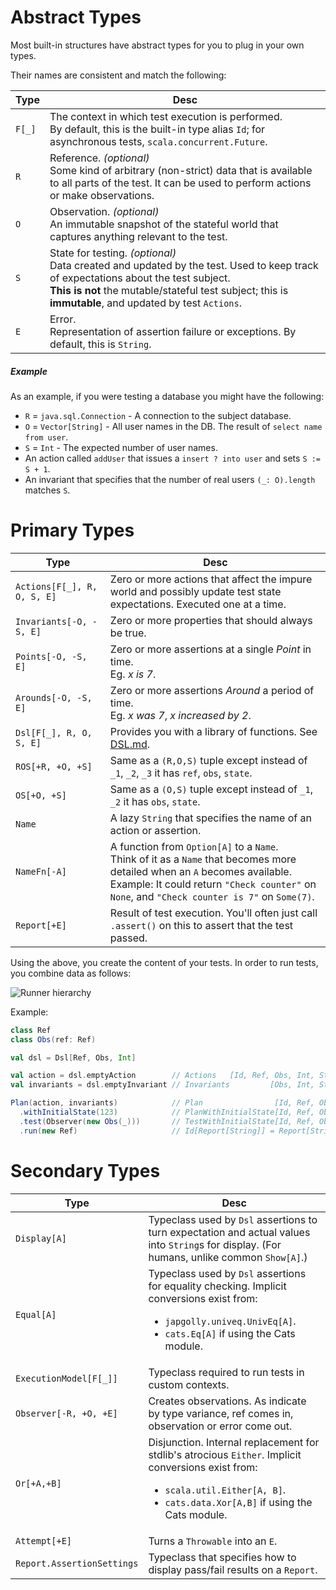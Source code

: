 # Abstract Types

Most built-in structures have abstract types for you to plug in your own types.

Their names are consistent and match the following:

| Type   | Desc |
|--------|------|
| `F[_]` | The context in which test execution is performed.<br>By default, this is the built-in type alias `Id`; for asynchronous tests, `scala.concurrent.Future`.
| `R`    | Reference. *(optional)*<br>Some kind of arbitrary (non-strict) data that is available to all parts of the test. It can be used to perform actions or make observations. |
| `O`    | Observation. *(optional)*<br>An immutable snapshot of the stateful world that captures anything relevant to the test. |
| `S`    | State for testing. *(optional)*<br>Data created and updated by the test. Used to keep track of expectations about the test subject.<br>**This is not** the mutable/stateful test subject; this is **immutable**, and updated by test `Actions`. |
| `E`    | Error.<br>Representation of assertion failure or exceptions. By default, this is `String`. |


##### Example

As an example, if you were testing a database you might have the following:
* `R` = `java.sql.Connection` - A connection to the subject database.
* `O` = `Vector[String]` - All user names in the DB. The result of `select name from user`.
* `S` = `Int` - The expected number of user names.
* An action called `addUser` that issues a `insert ? into user` and sets `S := S + 1`.
* An invariant that specifies that the number of real users `(_: O).length` matches `S`.



# Primary Types

| Type | Desc |
|------|------|
| `Actions[F[_], R, O, S, E]` | Zero or more actions that affect the impure world and possibly update test state expectations. Executed one at a time. |
| `Invariants[-O, -S, E]` | Zero or more properties that should always be true. |
| `Points[-O, -S, E]` | Zero or more assertions at a single *Point* in time.<br>Eg. *x is 7*. |
| `Arounds[-O, -S, E]` | Zero or more assertions *Around* a period of time.<br>Eg. *x was 7*, *x increased by 2*. |
| `Dsl[F[_], R, O, S, E]` | Provides you with a library of functions. See [DSL.md](DSL.md). |
| `ROS[+R, +O, +S]` | Same as a `(R,O,S)` tuple except instead of `_1`, `_2`, `_3` it has `ref`, `obs`, `state`. |
| `OS[+O, +S]` | Same as a `(O,S)` tuple except instead of `_1`, `_2` it has `obs`, `state`. |
| `Name` | A lazy `String` that specifies the name of an action or assertion. |
| `NameFn[-A]` | A function from `Option[A]` to a `Name`.<br>Think of it as a `Name` that becomes more detailed when an `A` becomes available.<br>Example: It could return `"Check counter"` on `None`, and `"Check counter is 7"` on `Some(7)`. |
| `Report[+E]` | Result of test execution. You'll often just call `.assert()` on this to assert that the test passed. |


Using the above, you create the content of your tests.
In order to run tests, you combine data as follows:

![Runner hierarchy](https://rawgit.com/japgolly/test-state/master/doc/runner.gv.svg)

Example:
```scala
class Ref
class Obs(ref: Ref)

val dsl = Dsl[Ref, Obs, Int]

val action = dsl.emptyAction        // Actions   [Id, Ref, Obs, Int, String]
val invariants = dsl.emptyInvariant // Invariants         [Obs, Int, String]

Plan(action, invariants)            // Plan                [Id, Ref, Obs, Int, String]
  .withInitialState(123)            // PlanWithInitialState[Id, Ref, Obs, Int, String]
  .test(Observer(new Obs(_)))       // TestWithInitialState[Id, Ref, Obs, Int, String]
  .run(new Ref)                     // Id[Report[String]] = Report[String]
```

# Secondary Types

| Type | Desc |
|------|------|
| `Display[A]` | Typeclass used by `Dsl` assertions to turn expectation and actual values into `String`s for display. (For humans, unlike common `Show[A]`.) |
| `Equal[A]` | Typeclass used by `Dsl` assertions for equality checking. Implicit conversions exist from: <ul><li>`japgolly.univeq.UnivEq[A]`.</li><li>`cats.Eq[A]` if using the Cats module.</li></ul> |
| `ExecutionModel[F[_]]` | Typeclass required to run tests in custom contexts. |
| `Observer[-R, +O, +E]` | Creates observations. As indicate by type variance, ref comes in, observation or error come out. |
| `Or[+A,+B]` | Disjunction. Internal replacement for stdlib's atrocious `Either`. Implicit conversions exist from: <ul><li>`scala.util.Either[A, B]`.</li><li>`cats.data.Xor[A,B]` if using the Cats module.</li></ul> |
| `Attempt[+E]` | Turns a `Throwable` into an `E`. |
| `Report.AssertionSettings` | Typeclass that specifies how to display pass/fail results on a `Report`. |
